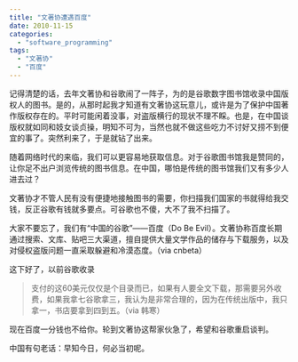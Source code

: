 ```yaml
---
title: "文著协遭遇百度"
date: 2010-11-15
categories: 
  - "software_programming"
tags: 
  - "文著协"
  - "百度"
---
```


记得清楚的话，去年文著协和谷歌闹了一阵子，为的是谷歌数字图书馆收录中国版权人的图书。是的，从那时起我才知道有文著协这玩意儿，或许是为了保护中国著作版权存在的。平时可能闲着没事，对盗版横行的现状不理不睬。也是，在中国谈版权就如同和妓女谈贞操，明知不可为，当然也就不做这些吃力不讨好又捞不到便宜的事了。突然利来了，于是就钻了出来。

随着网络时代的来临，我们可以更容易地获取信息。对于谷歌图书馆我是赞同的，让你足不出户浏览传统的图书信息。在中国，哪怕是传统的图书馆我们又有多少人进去过？

文著协才不管人民有没有便捷地接触图书的需要，你扫描我们国家的书就得给我交钱，反正谷歌有钱就多要点。可谷歌也不傻，大不了我不扫描了。

大家不要忘了，我们有“中国的谷歌”——百度（Do Be Evil）。文著协称百度长期通过搜索、文库、贴吧三大渠道，擅自提供大量文学作品的储存与下载服务，以及对侵权盗版问题一直采取躲避和冷漠态度。（via cnbeta）

这下好了，以前谷歌收录

> 支付的这60美元仅仅是个目录而已，如果有人要全文下载，那需要另外收费，如果我拿七谷歌拿三，我认为是非常合理的，因为在传统出版中，我只拿一，书店要拿到四到五。（via 韩寒）

现在百度一分钱也不给你。轮到文著协这帮家伙急了，希望和谷歌重启谈判。

中国有句老话：早知今日，何必当初呢。
